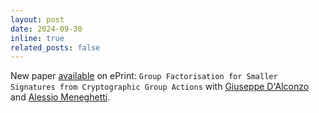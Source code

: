 ```yaml
---
layout: post
date: 2024-09-30
inline: true
related_posts: false
---
```


New paper [available](https://eprint.iacr.org/2024/1510) on ePrint: `Group Factorisation for Smaller Signatures from Cryptographic Group Actions` with [Giuseppe D'Alconzo](https://sites.google.com/view/gdalconzo/home) and [Alessio Meneghetti](https://sites.google.com/view/alessiomeneghetti/).
